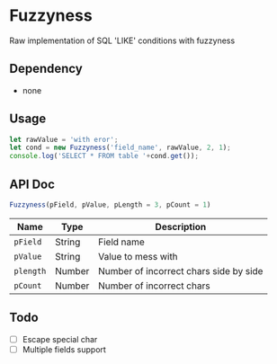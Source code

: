 Fuzzyness 
===

Raw implementation of SQL 'LIKE' conditions with fuzzyness

Dependency
--
* none

Usage
--

```js
let rawValue = 'with eror';
let cond = new Fuzzyness('field_name', rawValue, 2, 1);
console.log('SELECT * FROM table '+cond.get());
```

API Doc
--
```js
Fuzzyness(pField, pValue, pLength = 3, pCount = 1)
```

|Name   |Type  |Description                           |
|-------|------|--------------------------------------|
|`pField`|String|Field name                            |
|`pValue`|String|Value to mess with                    |
|`plength`|Number|Number of incorrect chars side by side|
|`pCount`|Number|Number of incorrect chars             |

Todo
--
- [ ] Escape special char
- [ ] Multiple fields support